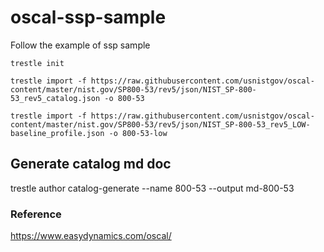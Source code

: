# oscal-ssp-sample
Follow the example of ssp sample

~~~
trestle init

trestle import -f https://raw.githubusercontent.com/usnistgov/oscal-content/master/nist.gov/SP800-53/rev5/json/NIST_SP-800-53_rev5_catalog.json -o 800-53

trestle import -f https://raw.githubusercontent.com/usnistgov/oscal-content/master/nist.gov/SP800-53/rev5/json/NIST_SP-800-53_rev5_LOW-baseline_profile.json -o 800-53-low
~~~

## Generate catalog md doc
trestle author catalog-generate --name 800-53  --output md-800-53

### Reference

https://www.easydynamics.com/oscal/
